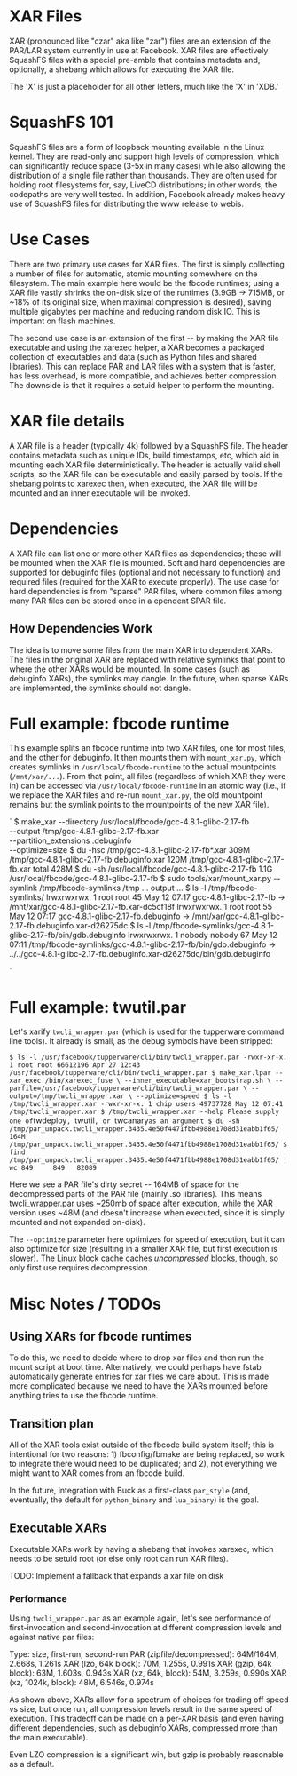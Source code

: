 # XAR Files

XAR (pronounced like "czar" aka like "zar") files are an extension of
the PAR/LAR system currently in use at Facebook.  XAR files are
effectively SquashFS files with a special pre-amble that contains
metadata and, optionally, a shebang which allows for executing the XAR
file.

The 'X' is just a placeholder for all other letters, much like the 'X'
in 'XDB.'

# SquashFS 101

SquashFS files are a form of loopback mounting available in the Linux
kernel.  They are read-only and support high levels of compression,
which can significantly reduce space (3-5x in many cases) while also
allowing the distribution of a single file rather than thousands.
They are often used for holding root filesystems for, say, LiveCD
distributions; in other words, the codepaths are very well tested.  In
addition, Facebook already makes heavy use of SquashFS files for
distributing the www release to webis.

# Use Cases

There are two primary use cases for XAR files.  The first is simply
collecting a number of files for automatic, atomic mounting somewhere
on the filesystem.  The main example here would be the fbcode
runtimes; using a XAR file vastly shrinks the on-disk size of the
runtimes (3.9GB -> 715MB, or ~18% of its original size, when maximal
compression is desired), saving multiple gigabytes per machine and
reducing random disk IO.  This is important on flash machines.

The second use case is an extension of the first -- by making the XAR
file executable and using the xarexec helper, a XAR becomes a packaged
collection of executables and data (such as Python files and shared
libraries). This can replace PAR and LAR files with a system that is
faster, has less overhead, is more compatible, and achieves better
compression.  The downside is that it requires a setuid helper to
perform the mounting.

# XAR file details

A XAR file is a header (typically 4k) followed by a SquashFS file.
The header contains metadata such as unique IDs, build timestamps,
etc, which aid in mounting each XAR file deterministically.  The
header is actually valid shell scripts, so the XAR file can be
executable and easily parsed by tools.  If the shebang points to
xarexec then, when executed, the XAR file will be mounted and an inner
executable will be invoked.

# Dependencies

A XAR file can list one or more other XAR files as dependencies; these
will be mounted when the XAR file is mounted.  Soft and hard
dependencies are supported for debuginfo files (optional and not
necessary to function) and required files (required for the XAR to
execute properly).  The use case for hard dependencies is from
"sparse" PAR files, where common files among many PAR files can be
stored once in a ependent SPAR file.

## How Dependencies Work

The idea is to move some files from the main XAR into dependent XARs.
The files in the original XAR are replaced with relative symlinks that
point to where the other XARs would be mounted.  In some cases (such
as debuginfo XARs), the symlinks may dangle.  In the future, when sparse
XARs are implemented, the symlinks should not dangle.

# Full example: fbcode runtime

This example splits an fbcode runtime into two XAR files, one for most
files, and the other for debuginfo.  It then mounts them with
`mount_xar.py`, which creates symlinks in `/usr/local/fbcode-runtime`
to the actual mountpoints (`/mnt/xar/...`).  From that point, all
files (regardless of which XAR they were in) can be accessed via
`/usr/local/fbcode-runtime` in an atomic way (i.e., if we replace the
XAR files and re-run `mount_xar.py`, the old mountpoint remains but
the symlink points to the mountpoints of the new XAR file).

`
$ make_xar --directory /usr/local/fbcode/gcc-4.8.1-glibc-2.17-fb \
           --output /tmp/gcc-4.8.1-glibc-2.17-fb.xar \
           --partition_extensions .debuginfo \
           --optimize=size
$ du -hsc /tmp/gcc-4.8.1-glibc-2.17-fb*.xar
309M	/tmp/gcc-4.8.1-glibc-2.17-fb.debuginfo.xar
120M	/tmp/gcc-4.8.1-glibc-2.17-fb.xar
total	428M
$ du -sh /usr/local/fbcode/gcc-4.8.1-glibc-2.17-fb
1.1G	/usr/local/fbcode/gcc-4.8.1-glibc-2.17-fb
$ sudo tools/xar/mount_xar.py  --symlink /tmp/fbcode-symlinks /tmp
... output ...
$ ls -l /tmp/fbcode-symlinks/
lrwxrwxrwx. 1 root root 45 May 12 07:17 gcc-4.8.1-glibc-2.17-fb -> /mnt/xar/gcc-4.8.1-glibc-2.17-fb.xar-dc5cf18f
lrwxrwxrwx. 1 root root 55 May 12 07:17
gcc-4.8.1-glibc-2.17-fb.debuginfo ->
/mnt/xar/gcc-4.8.1-glibc-2.17-fb.debuginfo.xar-d26275dc
$ ls -l /tmp/fbcode-symlinks/gcc-4.8.1-glibc-2.17-fb/bin/gdb.debuginfo
lrwxrwxrwx. 1 nobody nobody 67 May 12 07:11 /tmp/fbcode-symlinks/gcc-4.8.1-glibc-2.17-fb/bin/gdb.debuginfo -> ../../gcc-4.8.1-glibc-2.17-fb.debuginfo.xar-d26275dc/bin/gdb.debuginfo

`

# Full example: twutil.par

Let's xarify `twcli_wrapper.par` (which is used for the tupperware
command line tools).  It already is small, as the debug symbols have
been stripped:

`
$ ls -l /usr/facebook/tupperware/cli/bin/twcli_wrapper.par
-rwxr-xr-x. 1 root root 66612196 Apr 27 12:43 /usr/facebook/tupperware/cli/bin/twcli_wrapper.par
$ make_xar.lpar --xar_exec /bin/xarexec_fuse \
                --inner_executable=xar_bootstrap.sh \
                --parfile=/usr/facebook/tupperware/cli/bin/twcli_wrapper.par \
                --output=/tmp/twcli_wrapper.xar \
                --optimize=speed
$ ls -l /tmp/twcli_wrapper.xar
-rwxr-xr-x. 1 chip users 49737728 May 12 07:41 /tmp/twcli_wrapper.xar
$ /tmp/twcli_wrapper.xar --help
Please supply one of `twdeploy`, `twutil`, or `twcanary` as an argument
$ du -sh /tmp/par_unpack.twcli_wrapper.3435.4e50f4471fbb4988e1708d31eabb1f65/
164M	/tmp/par_unpack.twcli_wrapper.3435.4e50f4471fbb4988e1708d31eabb1f65/
$ find /tmp/par_unpack.twcli_wrapper.3435.4e50f4471fbb4988e1708d31eabb1f65/ | wc
    849     849   82089
`

Here we see a PAR file's dirty secret -- 164MB of space for the
decompressed parts of the PAR file (mainly .so libraries).  This means
twcli_wrapper.par uses ~250mb of space after execution, while the XAR
version uses ~48M (and doesn't increase when executed, since it is
simply mounted and not expanded on-disk).

The `--optimize` parameter here optimizes for speed of execution, but
it can also optimize for size (resulting in a smaller XAR file, but
first execution is slower).  The Linux block cache caches
*uncompressed* blocks, though, so only first use requires
decompression.

# Misc Notes / TODOs

## Using XARs for fbcode runtimes

To do this, we need to decide where to drop xar files and then run the
mount script at boot time.  Alternatively, we could perhaps have fstab
automatically generate entries for xar files we care about.  This is
made more complicated because we need to have the XARs mounted before
anything tries to use the fbcode runtime.

## Transition plan

All of the XAR tools exist outside of the fbcode build system itself;
this is intentional for two reasons: 1) fbconfig/fbmake are being
replaced, so work to integrate there would need to be duplicated; and
2), not everything we might want to XAR comes from an fbcode build.

In the future, integration with Buck as a first-class `par_style`
(and, eventually, the default for `python_binary` and `lua_binary`) is
the goal.

## Executable XARs

Executable XARs work by having a shebang that invokes xarexec, which
needs to be setuid root (or else only root can run XAR files).

TODO: Implement a fallback that expands a xar file on disk

### Performance

Using `twcli_wrapper.par` as an example again, let's see performance
of first-invocation and second-invocation at different compression
levels and against native par files:

Type: size, first-run, second-run
PAR (zipfile/decompressed): 64M/164M, 2.668s, 1.261s
XAR (lzo, 64k block): 70M, 1.255s, 0.991s
XAR (gzip, 64k block): 63M, 1.603s, 0.943s
XAR (xz, 64k, block): 54M, 3.259s, 0.990s
XAR (xz, 1024k, block): 48M, 6.546s, 0.974s

As shown above, XARs allow for a spectrum of choices for trading off
speed vs size, but once run, all compression levels result in the same
speed of execution.  This tradeoff can be made on a per-XAR basis (and
even having different dependencies, such as debuginfo XARs, compressed
more than the main executable).

Even LZO compression is a significant win, but gzip is probably
reasonable as a default.
